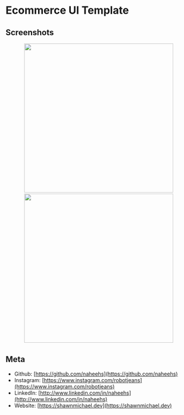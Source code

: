 # Ecommerce UI Template

## Screenshots
<p align="center">
    <img src="https://user-images.githubusercontent.com/76571348/103107437-919f8780-463e-11eb-9a20-cdbf81872752.png" width="400">&nbsp;
    <img src="https://user-images.githubusercontent.com/76571348/103107439-95330e80-463e-11eb-9478-748644ed728a.png" width="400">&nbsp;
</p>


## Meta
- Github: [https://github.com/naheehs](https://github.com/naheehs)
- Instagram: [https://www.instagram.com/robotjeans](https://www.instagram.com/robotjeans)
- LinkedIn: [http://www.linkedin.com/in/naheehs](http://www.linkedin.com/in/naheehs)
- Website: [https://shawnmichael.dev](https://shawnmichael.dev)

